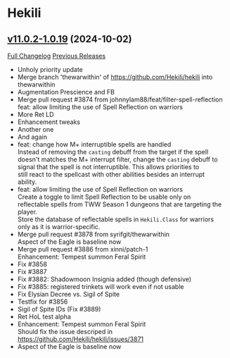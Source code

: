 # Hekili

## [v11.0.2-1.0.19](https://github.com/Hekili/hekili/tree/v11.0.2-1.0.19) (2024-10-02)
[Full Changelog](https://github.com/Hekili/hekili/compare/v11.0.2-1.0.18e...v11.0.2-1.0.19) [Previous Releases](https://github.com/Hekili/hekili/releases)

- Unholy priority update  
- Merge branch 'thewarwithin' of https://github.com/Hekili/hekili into thewarwithin  
- Augmentation Prescience and FB  
- Merge pull request #3874 from johnnylam88/feat/filter-spell-reflection  
    feat: allow limiting the use of Spell Reflection on warriors  
- More Ret LD  
- Enhancement tweaks  
- Another one  
- And again  
- feat: change how M+ interruptible spells are handled  
    Instead of removing the `casting` debuff from the target if the spell  
    doesn't matches the M+ interrupt filter, change the `casting` debuff to  
    signal that the spell is not interruptible. This allows priorities to  
    still react to the spellcast with other abilities besides an interrupt  
    ability.  
- feat: allow limiting the use of Spell Reflection on warriors  
    Create a toggle to limit Spell Reflection to be usable only on  
    reflectable spells from TWW Season 1 dungeons that are targeting the  
    player.  
    Store the database of reflectable spells in `Hekili.Class` for warriors  
    only as it is warrior-specific.  
- Merge pull request #3878 from syrifgit/thewarwithin  
    Aspect of the Eagle is baseline now  
- Merge pull request #3886 from xinni/patch-1  
    Enhancement: Tempest summon Feral Spirit  
- Fix #3858  
- Fix #3887  
- Fix #3882: Shadowmoon Insignia added (though defensive)  
- Fix #3885: registered trinkets will work even if not usable  
- Fix Elysian Decree vs. Sigil of Spite  
- Testfix for #3856  
- Sigil of Spite IDs (Fix #3889)  
- Ret HoL test alpha  
- Enhancement: Tempest summon Feral Spirit  
    Should fix the issue descriped in https://github.com/Hekili/hekili/issues/3871  
- Aspect of the Eagle is baseline now  
